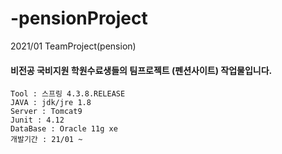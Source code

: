 # -pensionProject
2021/01 TeamProject(pension)
#### 비전공 국비지원 학원수료생들의 팀프로젝트 (펜션사이트) 작업물입니다.
```
Tool : 스프링 4.3.8.RELEASE
JAVA : jdk/jre 1.8
Server : Tomcat9
Junit : 4.12
DataBase : Oracle 11g xe
개발기간 : 21/01 ~ 
```
